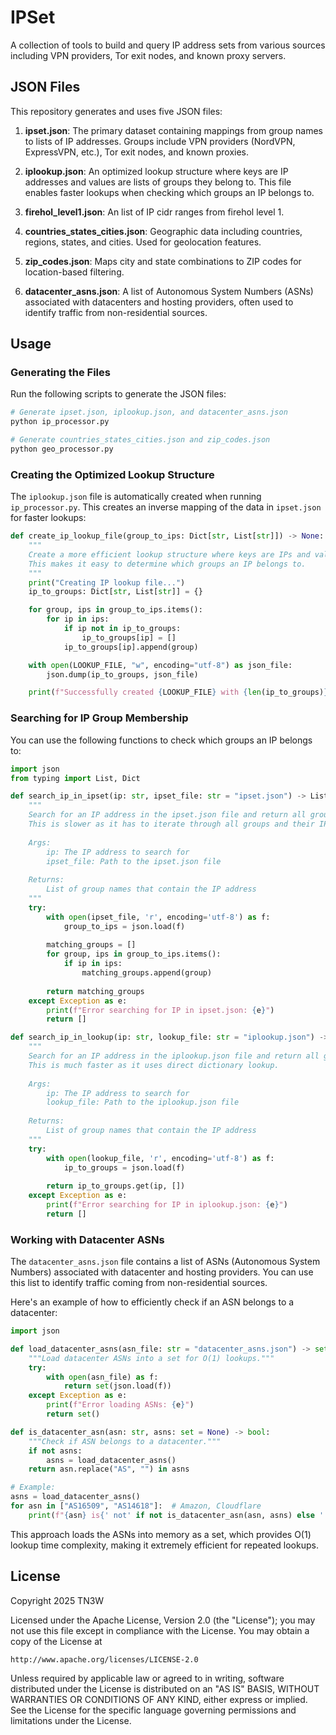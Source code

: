 # IPSet

A collection of tools to build and query IP address sets from various sources including VPN providers, Tor exit nodes, and known proxy servers.

## JSON Files

This repository generates and uses five JSON files:

1. **ipset.json**: The primary dataset containing mappings from group names to lists of IP addresses. Groups include VPN providers (NordVPN, ExpressVPN, etc.), Tor exit nodes, and known proxies.

2. **iplookup.json**: An optimized lookup structure where keys are IP addresses and values are lists of groups they belong to. This file enables faster lookups when checking which groups an IP belongs to.

3. **firehol_level1.json**: An list of IP cidr ranges from firehol level 1.

4. **countries_states_cities.json**: Geographic data including countries, regions, states, and cities. Used for geolocation features.

5. **zip_codes.json**: Maps city and state combinations to ZIP codes for location-based filtering.

6. **datacenter_asns.json**: A list of Autonomous System Numbers (ASNs) associated with datacenters and hosting providers, often used to identify traffic from non-residential sources.

## Usage

### Generating the Files

Run the following scripts to generate the JSON files:

```bash
# Generate ipset.json, iplookup.json, and datacenter_asns.json
python ip_processor.py

# Generate countries_states_cities.json and zip_codes.json
python geo_processor.py
```

### Creating the Optimized Lookup Structure

The `iplookup.json` file is automatically created when running `ip_processor.py`. This creates an inverse mapping of the data in `ipset.json` for faster lookups:

```python
def create_ip_lookup_file(group_to_ips: Dict[str, List[str]]) -> None:
    """
    Create a more efficient lookup structure where keys are IPs and values are lists of groups.
    This makes it easy to determine which groups an IP belongs to.
    """
    print("Creating IP lookup file...")
    ip_to_groups: Dict[str, List[str]] = {}

    for group, ips in group_to_ips.items():
        for ip in ips:
            if ip not in ip_to_groups:
                ip_to_groups[ip] = []
            ip_to_groups[ip].append(group)

    with open(LOOKUP_FILE, "w", encoding="utf-8") as json_file:
        json.dump(ip_to_groups, json_file)

    print(f"Successfully created {LOOKUP_FILE} with {len(ip_to_groups)} unique IPs")
```

### Searching for IP Group Membership

You can use the following functions to check which groups an IP belongs to:

```python
import json
from typing import List, Dict

def search_ip_in_ipset(ip: str, ipset_file: str = "ipset.json") -> List[str]:
    """
    Search for an IP address in the ipset.json file and return all groups it belongs to.
    This is slower as it has to iterate through all groups and their IP lists.
    
    Args:
        ip: The IP address to search for
        ipset_file: Path to the ipset.json file
        
    Returns:
        List of group names that contain the IP address
    """
    try:
        with open(ipset_file, 'r', encoding='utf-8') as f:
            group_to_ips = json.load(f)
            
        matching_groups = []
        for group, ips in group_to_ips.items():
            if ip in ips:
                matching_groups.append(group)
                
        return matching_groups
    except Exception as e:
        print(f"Error searching for IP in ipset.json: {e}")
        return []

def search_ip_in_lookup(ip: str, lookup_file: str = "iplookup.json") -> List[str]:
    """
    Search for an IP address in the iplookup.json file and return all groups it belongs to.
    This is much faster as it uses direct dictionary lookup.
    
    Args:
        ip: The IP address to search for
        lookup_file: Path to the iplookup.json file
        
    Returns:
        List of group names that contain the IP address
    """
    try:
        with open(lookup_file, 'r', encoding='utf-8') as f:
            ip_to_groups = json.load(f)
            
        return ip_to_groups.get(ip, [])
    except Exception as e:
        print(f"Error searching for IP in iplookup.json: {e}")
        return []
```

### Working with Datacenter ASNs

The `datacenter_asns.json` file contains a list of ASNs (Autonomous System Numbers) associated with datacenter and hosting providers. You can use this list to identify traffic coming from non-residential sources.

Here's an example of how to efficiently check if an ASN belongs to a datacenter:

```python
import json

def load_datacenter_asns(asn_file: str = "datacenter_asns.json") -> set:
    """Load datacenter ASNs into a set for O(1) lookups."""
    try:
        with open(asn_file) as f:
            return set(json.load(f))
    except Exception as e:
        print(f"Error loading ASNs: {e}")
        return set()

def is_datacenter_asn(asn: str, asns: set = None) -> bool:
    """Check if ASN belongs to a datacenter."""
    if not asns:
        asns = load_datacenter_asns()
    return asn.replace("AS", "") in asns

# Example:
asns = load_datacenter_asns()
for asn in ["AS16509", "AS14618"]:  # Amazon, Cloudflare
    print(f"{asn} is{' not' if not is_datacenter_asn(asn, asns) else ''} a datacenter ASN")
```

This approach loads the ASNs into memory as a set, which provides O(1) lookup time complexity, making it extremely efficient for repeated lookups.

## License
Copyright 2025 TN3W

Licensed under the Apache License, Version 2.0 (the "License");
you may not use this file except in compliance with the License.
You may obtain a copy of the License at

    http://www.apache.org/licenses/LICENSE-2.0

Unless required by applicable law or agreed to in writing, software
distributed under the License is distributed on an "AS IS" BASIS,
WITHOUT WARRANTIES OR CONDITIONS OF ANY KIND, either express or implied.
See the License for the specific language governing permissions and
limitations under the License.